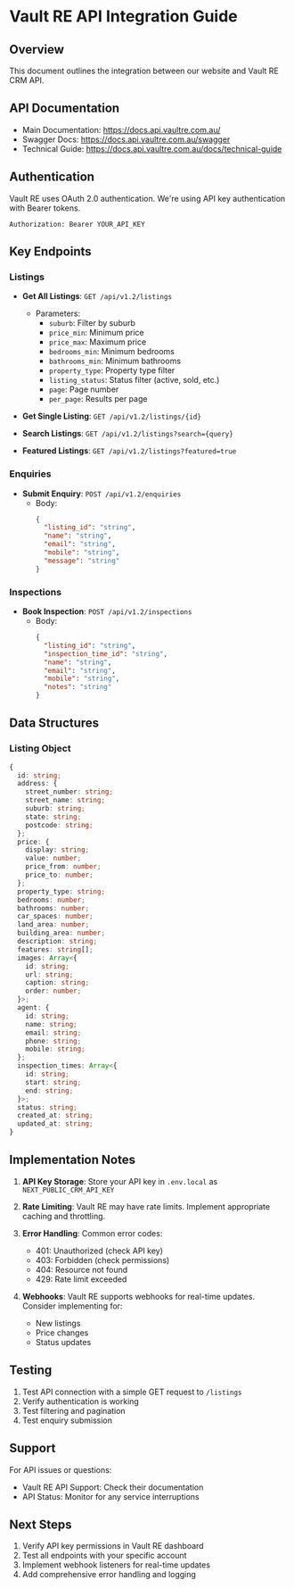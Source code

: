 # Vault RE API Integration Guide

## Overview
This document outlines the integration between our website and Vault RE CRM API.

## API Documentation
- Main Documentation: https://docs.api.vaultre.com.au/
- Swagger Docs: https://docs.api.vaultre.com.au/swagger
- Technical Guide: https://docs.api.vaultre.com.au/docs/technical-guide

## Authentication
Vault RE uses OAuth 2.0 authentication. We're using API key authentication with Bearer tokens.

```
Authorization: Bearer YOUR_API_KEY
```

## Key Endpoints

### Listings
- **Get All Listings**: `GET /api/v1.2/listings`
  - Parameters:
    - `suburb`: Filter by suburb
    - `price_min`: Minimum price
    - `price_max`: Maximum price
    - `bedrooms_min`: Minimum bedrooms
    - `bathrooms_min`: Minimum bathrooms
    - `property_type`: Property type filter
    - `listing_status`: Status filter (active, sold, etc.)
    - `page`: Page number
    - `per_page`: Results per page

- **Get Single Listing**: `GET /api/v1.2/listings/{id}`

- **Search Listings**: `GET /api/v1.2/listings?search={query}`

- **Featured Listings**: `GET /api/v1.2/listings?featured=true`

### Enquiries
- **Submit Enquiry**: `POST /api/v1.2/enquiries`
  - Body:
    ```json
    {
      "listing_id": "string",
      "name": "string",
      "email": "string",
      "mobile": "string",
      "message": "string"
    }
    ```

### Inspections
- **Book Inspection**: `POST /api/v1.2/inspections`
  - Body:
    ```json
    {
      "listing_id": "string",
      "inspection_time_id": "string",
      "name": "string",
      "email": "string",
      "mobile": "string",
      "notes": "string"
    }
    ```

## Data Structures

### Listing Object
```typescript
{
  id: string;
  address: {
    street_number: string;
    street_name: string;
    suburb: string;
    state: string;
    postcode: string;
  };
  price: {
    display: string;
    value: number;
    price_from: number;
    price_to: number;
  };
  property_type: string;
  bedrooms: number;
  bathrooms: number;
  car_spaces: number;
  land_area: number;
  building_area: number;
  description: string;
  features: string[];
  images: Array<{
    id: string;
    url: string;
    caption: string;
    order: number;
  }>;
  agent: {
    id: string;
    name: string;
    email: string;
    phone: string;
    mobile: string;
  };
  inspection_times: Array<{
    id: string;
    start: string;
    end: string;
  }>;
  status: string;
  created_at: string;
  updated_at: string;
}
```

## Implementation Notes

1. **API Key Storage**: Store your API key in `.env.local` as `NEXT_PUBLIC_CRM_API_KEY`

2. **Rate Limiting**: Vault RE may have rate limits. Implement appropriate caching and throttling.

3. **Error Handling**: Common error codes:
   - 401: Unauthorized (check API key)
   - 403: Forbidden (check permissions)
   - 404: Resource not found
   - 429: Rate limit exceeded

4. **Webhooks**: Vault RE supports webhooks for real-time updates. Consider implementing for:
   - New listings
   - Price changes
   - Status updates

## Testing

1. Test API connection with a simple GET request to `/listings`
2. Verify authentication is working
3. Test filtering and pagination
4. Test enquiry submission

## Support

For API issues or questions:
- Vault RE API Support: Check their documentation
- API Status: Monitor for any service interruptions

## Next Steps

1. Verify API key permissions in Vault RE dashboard
2. Test all endpoints with your specific account
3. Implement webhook listeners for real-time updates
4. Add comprehensive error handling and logging